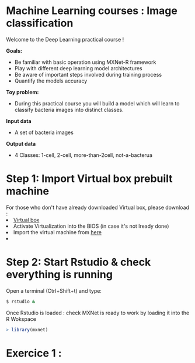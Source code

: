 # Machine Learning courses : Image classification

Welcome to the Deep Learning practical course !

<b>Goals:</b><br>
- Be familiar with basic operation using MXNet-R framework
- Play with different deep learning model architectures
- Be aware of important steps involved during training process
- Quantify the models accuracy

<b> Toy problem: </b>
- During this practical course you will build a model which will learn to classify bacteria images into distinct classes.

<b> Input data </b>
- A set of bacteria images

<b> Output data </b>
- 4 Classes: 1-cell, 2-cell, more-than-2cell, not-a-bacterua

<h1> Step 1: Import Virtual box prebuilt machine </h1>
For those who don't have already downloaded Virtual box, please download :<br>
<li> <a href="https://www.virtualbox.org/"> Virtual box </a></li>
<li> Activate Virtualization into the BIOS (in case it's not lready done)</li>
<li> Import the virtual machine from <a href="_blank">here</a> </li>
<li Start the machine (login::password / mxnet::mxnet)</li>

<h1> Step 2: Start Rstudio & check everything is running </h1>

Open a terminal (Ctrl+Shift+t) and type: <br>

```bash
$ rstudio &
```
Once Rstudio is loaded : check MXNet is ready to work by loading it into the R Wokspace
```R
> library(mxnet)
```

<h1> Exercice 1 : </h1>
